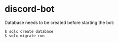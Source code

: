 # discord-bot

Database needs to be created before starting the bot:

```
$ sqlx create database
$ sqlx migrate run
```

<!-- TODO: Add possibility to add fonts, profile pictures...>
<!-- TODO: Add logging to file>
<!-- TODO: Save modified config to file>
<!-- TODO: Possibility to set xp to users OR find a way to get meee6 leaderboard>
<!-- TODO: reaction roles>
<!-- TODO: Try Piet (https://github.com/linebender/piet) to replace raqote (issue with text drawing)>
<!-- TODO: Migrate to slash commands>
